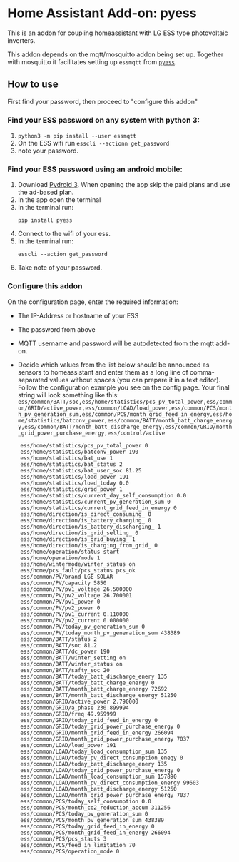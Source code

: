 # Home Assistant Add-on: pyess

This is an addon for coupling homeassistant with LG ESS type photovoltaic inverters.

This addon depends on the mqtt/mosquitto addon being set up. Together with mosquitto it facilitates setting up ``essmqtt`` from [``pyess``](https://github.com/gluap/pyess). 

## How to use
First find your password, then proceed to "configure this addon"
### Find your ESS password on any system with python 3:
1. ``python3 -m pip install --user essmqtt``
2. On the ESS wifi run ``esscli --actionn get_password``
3. note your password.

### Find your ESS password using an android mobile:
1. Download [Pydroid 3](https://play.google.com/store/apps/details?id=ru.iiec.pydroid3&hl=de&gl=US). When opening the app skip the paid plans and use the ad-based plan.
2. In the app open the terminal
3. In the terminal run:
   ```
   pip install pyess
   ```
4. Connect to the wifi of your ess.
5. In the terminal run:
   ```
   esscli --action get_password
   ```
6. Take note of your password.

### Configure this addon
On the configuration page, enter the required information:
- The IP-Address or hostname of your ESS
- The password from above
- MQTT username and password will be autodetected from the mqtt add-on.

- Decide which values from the list below should be announced as sensors to homeassistant and enter them as a long line of comma-separated values without spaces (you can prepare it in a text editor). Follow the configuration example you see on the config page. Your final string will look something like this: ``ess/common/BATT/soc,ess/home/statistics/pcs_pv_total_power,ess/common/GRID/active_power,ess/common/LOAD/load_power,ess/common/PCS/month_pv_generation_sum,ess/common/PCS/month_grid_feed_in_energy,ess/home/statistics/batconv_power,ess/common/BATT/month_batt_charge_energy,ess/common/BATT/month_batt_discharge_energy,ess/common/GRID/month_grid_power_purchase_energy,ess/control/active``

```
    ess/home/statistics/pcs_pv_total_power 0
    ess/home/statistics/batconv_power 190
    ess/home/statistics/bat_use 1
    ess/home/statistics/bat_status 2
    ess/home/statistics/bat_user_soc 81.25
    ess/home/statistics/load_power 191
    ess/home/statistics/load_today 0.0
    ess/home/statistics/grid_power 1
    ess/home/statistics/current_day_self_consumption 0.0
    ess/home/statistics/current_pv_generation_sum 0
    ess/home/statistics/current_grid_feed_in_energy 0
    ess/home/direction/is_direct_consuming_ 0
    ess/home/direction/is_battery_charging_ 0
    ess/home/direction/is_battery_discharging_ 1
    ess/home/direction/is_grid_selling_ 0
    ess/home/direction/is_grid_buying_ 1
    ess/home/direction/is_charging_from_grid_ 0
    ess/home/operation/status start
    ess/home/operation/mode 1
    ess/home/wintermode/winter_status on
    ess/home/pcs_fault/pcs_status pcs_ok
    ess/common/PV/brand LGE-SOLAR
    ess/common/PV/capacity 5850
    ess/common/PV/pv1_voltage 26.500000
    ess/common/PV/pv2_voltage 26.700001
    ess/common/PV/pv1_power 0
    ess/common/PV/pv2_power 0
    ess/common/PV/pv1_current 0.110000
    ess/common/PV/pv2_current 0.000000
    ess/common/PV/today_pv_generation_sum 0
    ess/common/PV/today_month_pv_generation_sum 438389
    ess/common/BATT/status 2
    ess/common/BATT/soc 81.2
    ess/common/BATT/dc_power 190
    ess/common/BATT/winter_setting on
    ess/common/BATT/winter_status on
    ess/common/BATT/safty_soc 20
    ess/common/BATT/today_batt_discharge_enery 135
    ess/common/BATT/today_batt_charge_energy 0
    ess/common/BATT/month_batt_charge_energy 72692
    ess/common/BATT/month_batt_discharge_energy 51250
    ess/common/GRID/active_power 2.790000
    ess/common/GRID/a_phase 230.899994
    ess/common/GRID/freq 49.959999
    ess/common/GRID/today_grid_feed_in_energy 0
    ess/common/GRID/today_grid_power_purchase_energy 0
    ess/common/GRID/month_grid_feed_in_energy 266094
    ess/common/GRID/month_grid_power_purchase_energy 7037
    ess/common/LOAD/load_power 191
    ess/common/LOAD/today_load_consumption_sum 135
    ess/common/LOAD/today_pv_direct_consumption_enegy 0
    ess/common/LOAD/today_batt_discharge_enery 135
    ess/common/LOAD/today_grid_power_purchase_energy 0
    ess/common/LOAD/month_load_consumption_sum 157890
    ess/common/LOAD/month_pv_direct_consumption_energy 99603
    ess/common/LOAD/month_batt_discharge_energy 51250
    ess/common/LOAD/month_grid_power_purchase_energy 7037
    ess/common/PCS/today_self_consumption 0.0
    ess/common/PCS/month_co2_reduction_accum 311256
    ess/common/PCS/today_pv_generation_sum 0
    ess/common/PCS/month_pv_generation_sum 438389
    ess/common/PCS/today_grid_feed_in_energy 0
    ess/common/PCS/month_grid_feed_in_energy 266094
    ess/common/PCS/pcs_stauts 3
    ess/common/PCS/feed_in_limitation 70
    ess/common/PCS/operation_mode 0
```